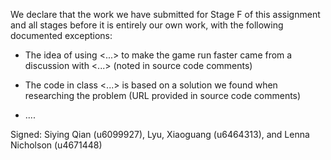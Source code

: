 We declare that the work we have submitted for Stage F of this assignment and all stages before it is entirely our own work, with the following documented exceptions:

* The idea of using <...> to make the game run faster came from a discussion with <...> (noted in source code comments)

* The code in class <...> is based on a solution we found when researching the problem (URL provided in source code comments)

* ....

Signed: Siying Qian (u6099927), Lyu, Xiaoguang (u6464313), and Lenna Nicholson (u4671448)
